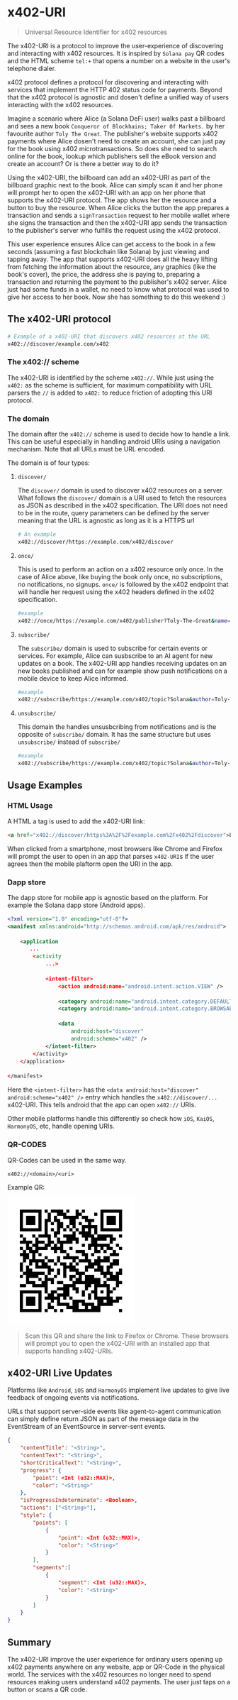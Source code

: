 # x402-URI
> Universal Resource Identifier for x402 resources

The x402-URI is a protocol to improve the user-experience of discovering and interacting with x402 resources. It is inspired by `Solana pay` QR codes and the HTML scheme `tel:+` that opens a number on a website in the user's telephone dialer. 

x402 protocol defines a protocol for discovering and interacting with services that implement the HTTP 402 status code for payments. Beyond that the x402 protocol is agnostic and dosen't define a unified way of users interacting with the x402 resources.

Imagine a scenario where Alice (a Solana DeFi user) walks past a billboard and sees a new book `Conqueror of Blockhains; Taker Of Markets.` by her favourite author `Toly The Great`. The publisher's website supports x402 payments where Alice dosen't need to create an account, she can just pay for the book using x402 microtransactions. So does she need to search online for the book, lookup which publishers sell the eBook version and create an account? Or is there a better way to do it?

Using the x402-URI, the billboard can add an x402-URI as part of the billboard graphic next to the book. Alice can simply scan it and her phone will prompt her to open the x402-URI with an app on her phone that supports the x402-URI protocol. The app shows her the resource and a button to buy the resource. When Alice clicks the button the app prepares a transaction and sends a `signTransaction` request to her mobile wallet where she signs the transaction and then the x402-URI app sends the transaction to the publisher's server who fulfills the request using the x402 protocol.

This user experience ensures Alice can get access to the book in a few seconds (assuming a fast blockchain like Solana) by just viewing and tapping away. The app that supports x402-URI does all the heavy lifting from fetching the information about the resource, any graphics (like the book's cover), the price, the address she is paying to, preparing a transaction and returning the payment to the publisher's x402 server. Alice just had some funds in a wallet, no need to know what protocol was used to give her access to her book. Now she has something to do this weekend :)

## The x402-URI protocol

```sh
# Example of a x402-URI that discovers x402 resources at the URL
x402://discover/example.com/x402
```

### The x402:// scheme
The x402-URI is identified by the scheme `x402://`. While just using the `x402:` as the scheme is sufficient, for maximum compatibility with URL parsers the `//` is added to `x402:` to reduce friction of adopting this URI protocol.

### The domain
The domain after the `x402://` scheme is used to decide how to handle a link. This can be useful especially in handling android URIs using a navigation mechanism. Note that all URLs must be URL encoded.

The domain is of four types:
1. `discover/`

    The `discover/` domain is used to discover x402 resources on a server. What follows the `discover/` domain is a URI used to fetch the resources as JSON as described in the x402 specification. The URI does not need to be in the route, query parameters can be defined by the server meaning that the URL is agnostic as long as it is a HTTPS url
    ```sh
    # An example
    x402://discover/https://example.com/x402/discover
    ```

2. `once/`

    This is used to perform an action on a x402 resource only once. In the case of Alice above, like buying the book only once, no subscriptions, no notifications, no signups. `once/` is followed by the x402 endpoint that will handle her request using the x402 headers defined in the x402 specification.
    ```sh
    #example
    x402://once/https://example.com/x402/publisher?Toly-The-Great&name=Conqueror-of-Blockhains-Taker-Of-Markets&version=latest-version
    ```

3. `subscribe/`

    The `subscribe/` domain is used to subscribe for certain events or services. For example, Alice can susbscribe to an AI agent for new updates on a book. The x402-URI app handles receiving updates on an new books published and can for example show push notifications on a mobile device to keep Alice informed.

    ```sh
    #example
    x402://subscribe/https://example.com/x402/topic?Solana&author=Toly-The-Great
    ```

4. `unsubscribe/`

    This domain the handles unsusbcribing from notifications and is the opposite of `subscribe/` domain. It has the same structure but uses `unsubscribe/` instead of `subscribe/`

    ```sh
    #example
    x402://subscribe/https://example.com/x402/topic?Solana&author=Toly-The-Great
    ```
## Usage Examples

### HTML Usage
A HTML a tag is used to add the x402-URI link:
```html
<a href="x402://discover/https%3A%2F%2Fexample.com%2Fx402%2Fdiscover">Explore agents</a>
``` 

When clicked from a smartphone, most browsers like Chrome and Firefox will prompt the user to open in an app that parses `x402-URI`s if the user agrees then the mobile plaftorm open the URI in the app.

### Dapp store
The dapp store for mobile app is agnostic based on the platform. For example the Solana dapp store (Android apps).
```xml
<?xml version="1.0" encoding="utf-8"?>
<manifest xmlns:android="http://schemas.android.com/apk/res/android">

    <application
       ...
        <activity
            ...>

            <intent-filter>
                <action android:name="android.intent.action.VIEW" />

                <category android:name="android.intent.category.DEFAULT" />
                <category android:name="android.intent.category.BROWSABLE" />

                <data
                    android:host="discover"
                    android:scheme="x402" />
            </intent-filter>
        </activity>
    </application>

</manifest>
```

Here the `<intent-filter>` has the `<data android:host="discover" android:scheme="x402" />` entry which handles the `x402://discover/...` x402-URI. This tells android that the app can open `x402://` URIs.

Other mobile platforms handle this differently so check how `iOS`, `KaiOS`, `HarmonyOS`, etc, handle opening URIs.

### QR-CODES
QR-Codes can be used in the same way.
```
x402://<domain>/<uri>
```
Example QR:

![x402-URI QR](./x402-URI.png)

> Scan this QR and share the link to Firefox or Chrome. These browsers will prompt you to open the x402-URI with an installed app that supports handling x402-URIs.
>

## x402-URI Live Updates
Platforms like `Android`, `iOS` and `HarmonyOS` implement live updates to give live feedback of ongoing events via notifications.

URLs that support server-side events like agent-to-agent communication can simply define return JSON as part of the message data in the EventStream of an EventSource in server-sent events.

```json
{
    "contentTitle": "<String>",
    "contentText": "<String>",
    "shortCriticalText": "<String>",
    "progress": {
        "point": <Int (u32::MAX)>,
        "color": "<String>"
    },
    "isProgressIndeterminate": <Boolean>,
    "actions": ["<String>"],
    "style": {
        "points": [
            {
                "point": <Int (u32::MAX)>,
                "color": "<String>"
            }
        ],
        "segments":[
            {
                "segment": <Int (u32::MAX)>,
                "color": "<String>"
            }
        ]
    }
}

```


## Summary
The x402-URI improve the user experience for ordinary users opening up x402 payments anywhere on any website, app or QR-Code in the physical world. The services with the x402 resources no longer need to spend resources making users understand x402 payments. The user just taps on a button or scans a QR code.